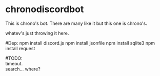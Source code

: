 # chronodiscordbot
This is chrono's bot. There are many like it but this one is chrono's.

whatev's just throwing it here.

#Dep:
npm install discord.js
npm install jsonfile
npm install sqlite3
npm install request

#TODO:  
timeout.  
search... where?
